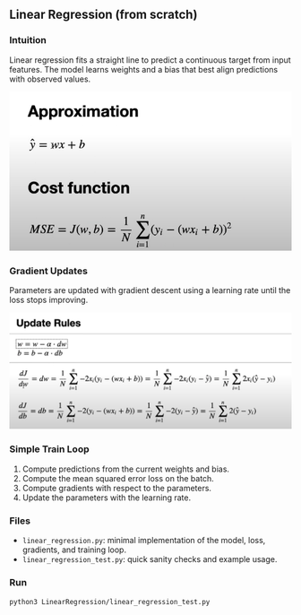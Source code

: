 ## Linear Regression (from scratch)

### Intuition

Linear regression fits a straight line to predict a continuous target from input features. The model learns weights and a bias that best align predictions with observed values.

![Approximation and Cost](linear_regression_learning_2.png)

### Gradient Updates

Parameters are updated with gradient descent using a learning rate until the loss stops improving.

![Update Rules](linear_regression_learning_1.png)

### Simple Train Loop

1. Compute predictions from the current weights and bias.
2. Compute the mean squared error loss on the batch.
3. Compute gradients with respect to the parameters.
4. Update the parameters with the learning rate.

### Files

- `linear_regression.py`: minimal implementation of the model, loss, gradients, and training loop.
- `linear_regression_test.py`: quick sanity checks and example usage.

### Run

```bash
python3 LinearRegression/linear_regression_test.py
```
